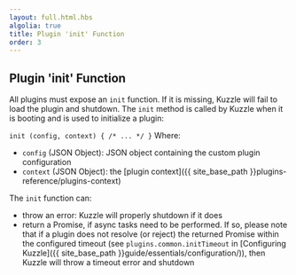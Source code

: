 ```yaml
---
layout: full.html.hbs
algolia: true
title: Plugin 'init' Function
order: 3
---
```


## Plugin 'init' Function

All plugins must expose an `init` function. If it is missing, Kuzzle will fail to load the plugin and shutdown.
The `init` method is called by Kuzzle when it is booting and is used to initialize a plugin:

`init (config, context) { /* ... */ }`
Where:

* ``config`` (JSON Object): JSON object containing the custom plugin configuration
* ``context`` (JSON Object): the [plugin context]({{ site_base_path }}plugins-reference/plugins-context)


The `init` function can:

* throw an error: Kuzzle will properly shutdown if it does
* return a Promise, if async tasks need to be performed. If so, please note that if a plugin does not resolve (or reject) the returned Promise within the configured timeout (see `plugins.common.initTimeout` in [Configuring Kuzzle]({{ site_base_path }}guide/essentials/configuration/)), then Kuzzle will throw a timeout error and shutdown

